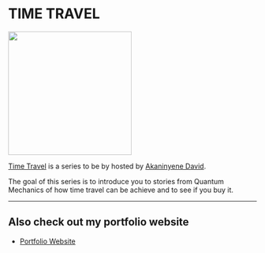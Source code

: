 # TIME TRAVEL

<img src="https://raybo.org/tfit-feed/images/artwork.jpg](https://github.com/Udoikono/Podcast/blob/main/images/artwork.jpg" width="250">

[Time Travel](https://go.raybo.org/tfit) is a series to be by hosted by [Akaninyene David](https://www.linkedin.com/in/akaninyene-udoikono50).

The goal of this series is to introduce you to stories from Quantum Mechanics of how time travel can be achieve and to see if you buy it.

---
## Also check out my portfolio website
- [Portfolio Website](https://akaninyene.pythonanywhere.com)
